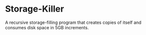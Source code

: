 # Storage-Killer
A recursive storage-filling program that creates copies of itself and consumes disk space in 5GB increments.
